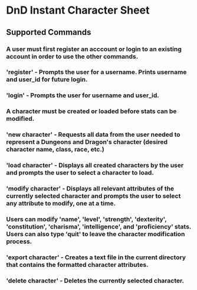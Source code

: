 # DnD Instant Character Sheet 

## Supported Commands

### A user must first register an acccount or login to an existing account in order to use the other commands.

### **'register'** - Prompts the user for a username. Prints username and user_id for future login.

### **'login'** - Prompts the user for username and user_id.

### A character must be created or loaded before stats can be modified.

### **'new character'** - Requests all data from the user needed to represent a Dungeons and Dragon's character (desired character name, class, race, etc.)

### **'load character'** - Displays all created characters by the user and prompts the user to select a character to load. 

### **'modify character'** - Displays all relevant attributes of the currently selected character and prompts the user to select any attribute to modify, one at a time.

### Users can modify 'name', 'level', 'strength', 'dexterity', 'constitution', 'charisma', 'intelligence', and 'proficiency' stats. Users can also type 'quit' to leave the character modification process.

### **'export character'** - Creates a text file in the current directory that contains the formatted character attributes. 

### **'delete character'** - Deletes the currently selected character.